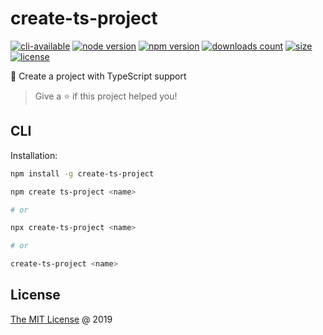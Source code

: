 # create-ts-project

[![cli-available](https://badgen.net/static/cli/available/?icon=terminal)](#cli)
[![node version](https://img.shields.io/node/v/create-ts-project.svg)](https://www.npmjs.com/package/create-ts-project)
[![npm version](https://badge.fury.io/js/create-ts-project.svg)](https://badge.fury.io/js/create-ts-project)
[![downloads count](https://img.shields.io/npm/dt/create-ts-project.svg)](https://www.npmjs.com/package/create-ts-project)
[![size](https://packagephobia.com/badge?p=create-ts-project)](https://packagephobia.com/result?p=create-ts-project)
[![license](https://img.shields.io/npm/l/create-ts-project.svg)](https://piecioshka.mit-license.org)

🔨 Create a project with TypeScript support

> Give a ⭐️ if this project helped you!

## CLI

Installation:

```bash
npm install -g create-ts-project
```

```bash
npm create ts-project <name>

# or

npx create-ts-project <name>

# or

create-ts-project <name>
```

## License

[The MIT License](https://piecioshka.mit-license.org) @ 2019
